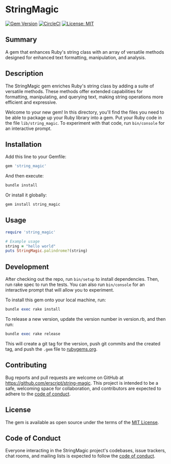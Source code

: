 # StringMagic

[![Gem Version](https://d25lcipzij17d.cloudfront.net/badge.svg?id=rb&r=r&ts=1683906897&type=6e&v=0.2.2&x2=0)](https://badge.fury.io/rb/string_magic)
[![CircleCI](https://dl.circleci.com/status-badge/img/circleci/8MamMcAVAVNWTcUqkjQk7R/Sh2DQkMWqqCv4MFvAmYWDL/tree/main.svg?style=svg&circle-token=CCIPRJ_PF8xu3Svcj2Ro4D8jhjCi7_71b7c0a7c781e09fc7194cd58cca67aecdc111b5)](https://dl.circleci.com/status-badge/redirect/circleci/8MamMcAVAVNWTcUqkjQk7R/Sh2DQkMWqqCv4MFvAmYWDL/tree/main)
[![License: MIT](https://img.shields.io/badge/License-MIT-yellow.svg)](https://opensource.org/licenses/MIT)

## Summary

A gem that enhances Ruby's string class with an array of versatile methods designed for enhanced text formatting, manipulation, and analysis.

## Description

The StringMagic gem enriches Ruby's string class by adding a suite of versatile methods. These methods offer extended capabilities for formatting, manipulating, and querying text, making string operations more efficient and expressive.

Welcome to your new gem! In this directory, you'll find the files you need to be able to package up your Ruby library into a gem. Put your Ruby code in the file `lib/string_magic`. To experiment with that code, run `bin/console` for an interactive prompt.

## Installation

Add this line to your Gemfile:

```ruby
gem 'string_magic'
```

And then execute:

```ruby
bundle install
```

Or install it globally:

```ruby
gem install string_magic
```

## Usage

```ruby
require 'string_magic'

# Example usage
string = "hello world"
puts StringMagic.palindrome?(string)
```

## Development

After checking out the repo, run `bin/setup` to install dependencies. Then, run rake spec to run the tests. You can also run `bin/console` for an interactive prompt that will allow you to experiment.

To install this gem onto your local machine, run:

```ruby
bundle exec rake install
```

To release a new version, update the version number in version.rb, and then run:

```ruby
bundle exec rake release
```

This will create a git tag for the version, push git commits and the created tag, and push the `.gem` file to [rubygems.org](https://rubygems.org).

## Contributing

Bug reports and pull requests are welcome on GitHub at https://github.com/erscript/string-magic. This project is intended to be a safe, welcoming space for collaboration, and contributors are expected to adhere to the [code of conduct](https://github.com/erscript/string-magic/blob/main/CODE_OF_CONDUCT.md).

## License

The gem is available as open source under the terms of the [MIT License](https://opensource.org/licenses/MIT).

## Code of Conduct

Everyone interacting in the StringMagic project's codebases, issue trackers, chat rooms, and mailing lists is expected to follow the [code of conduct](https://github.com/erscript/string-magic/blob/main/CODE_OF_CONDUCT.md).
